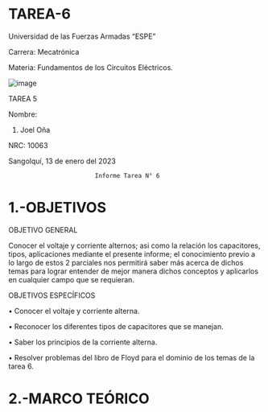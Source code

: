 # TAREA-6

Universidad de las Fuerzas Armadas “ESPE”

Carrera: Mecatrónica  
 
Materia: Fundamentos de los Circuitos Eléctricos.

 ![image](https://user-images.githubusercontent.com/116817673/212425808-663f129f-10b6-4bc1-a0c3-06db6844c415.png)

TAREA 5


Nombre:

1.	Joel Oña


NRC: 10063


Sangolquí, 13 de enero del 2023 

                            Informe Tarea N° 6
                           
                            
# 1.-OBJETIVOS

OBJETIVO GENERAL

Conocer el voltaje y corriente alternos; asi como la relación los capacitores, tipos, aplicaciones mediante el presente informe; el conocimiento previo a lo largo de estos 2 parciales nos permitirá saber más acerca de dichos temas para lograr entender de mejor manera dichos conceptos y aplicarlos en cualquier campo que se requieran.

OBJETIVOS ESPECÍFICOS

•	Conocer el voltaje y corriente alterna.

•	Reconocer los diferentes tipos de capacitores que se manejan.

•	Saber los principios de la corriente alterna.

•	Resolver problemas del libro de Floyd para el dominio de los temas de la tarea 6.

# 2.-MARCO TEÓRICO

                          
                          
                          
